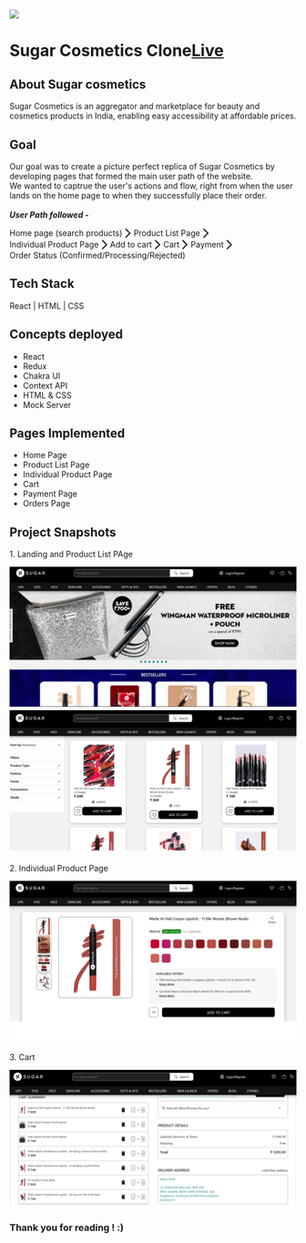 

<img align="center" width = "300px" src="https://cdn.sanity.io/images/gxmub2ol/production/98a9ebae1456c75c727d5fab8c934dae908a144c-1493x380.png" /> 

<h1 style="display : flex ; justifi-content : space-between ; align-items : center " >Sugar Cosmetics Clone  <a href="https://sugar-cosmetics-clone-masai-1.netlify.app/" >Live</a> </h1> 

<h2> About Sugar cosmetics </h2>
Sugar Cosmetics is an aggregator and marketplace for beauty and cosmetics products in India, enabling easy accessibility at affordable prices. 


<h2>Goal</h2>
Our goal was to create a picture perfect replica of Sugar Cosmetics by developing pages that formed the main user path of the website. 
<br>
We wanted to captrue the user's actions and flow, right from when the user lands on the home page to when they successfully place their order. 
<br>
<br>
<i> <b> User Path followed - </b> </i>
<br>

<p style="display : flex ; align-items : center ; flex-wrap: wrap;">
<span> Home page (search products) </span>
<img style="width:20px ; background-color:white; color : white;" src="./forward_arrow.png" />
 <span> Product List Page </span>
<img style="width:20px ; background-color:white" src="./forward_arrow.png" />
 <span> Individual Product Page </span>
 <img style="width:20px ; background-color:white" src="./forward_arrow.png" />
<span> Add to cart </span>
<img style="width:20px ; background-color:white" src="./forward_arrow.png" />
<span> Cart </span>
<img style="width:20px ; background-color:white" src="./forward_arrow.png" />
<span> Payment </span>
 <img style="width:20px ; background-color:white" src="./forward_arrow.png" />
<span> Order Status (Confirmed/Processing/Rejected) </span>
</p>


<h2>Tech Stack</h2>
React | HTML | CSS 

<h2> Concepts deployed</h2>
<ul>
    <li>React</li>
    <li>Redux</li>
    <li>Chakra UI</li>
    <li>Context API</li>
    <li>HTML & CSS</li>
    <li>Mock Server</li>
</ul>

<h2>Pages Implemented</h2>
<ul>
    <li>Home Page</li>
    <li>Product List Page</li>
    <li>Individual Product Page</li>
    <li>Cart</li>
    <li>Payment Page</li>
    <li>Orders Page</li>
</ul>

<h2> Project Snapshots </h2>
<p> 1. Landing and Product List PAge </p>
<img src="./readme_pic_1.png" />
<p> 2. Individual Product Page</p>
<img src="./readme_pic_2.png" />
<p> 3. Cart</p>
<img src="screenshot4.png" />

<h3> Thank you for reading ! :) </h3>







